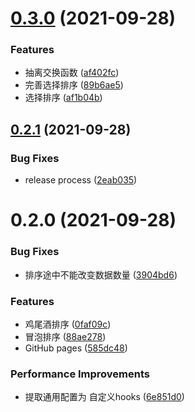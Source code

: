 # [0.3.0](https://github.com/Sneaken/sorting-algorithm-visualization/compare/v0.2.1...v0.3.0) (2021-09-28)


### Features

* 抽离交换函数 ([af402fc](https://github.com/Sneaken/sorting-algorithm-visualization/commit/af402fc433044cc17eb4bab346f358a8e7ffccf4))
* 完善选择排序 ([89b6ae5](https://github.com/Sneaken/sorting-algorithm-visualization/commit/89b6ae5be1f5140d2d94985432476c137f479816))
* 选择排序 ([af1b04b](https://github.com/Sneaken/sorting-algorithm-visualization/commit/af1b04bf6d7abd73a8e30da4df6f7d632fe66d4a))



## [0.2.1](https://github.com/Sneaken/sorting-algorithm-visualization/compare/v0.2.0...v0.2.1) (2021-09-28)


### Bug Fixes

* release process ([2eab035](https://github.com/Sneaken/sorting-algorithm-visualization/commit/2eab035736b1ae8de344848f8014f301762d8720))



# 0.2.0 (2021-09-28)


### Bug Fixes

* 排序途中不能改变数据数量 ([3904bd6](https://github.com/Sneaken/sorting-algorithm-visualization/commit/3904bd6bc19243f1794e1e9ee249847daae75d40))


### Features

* 鸡尾酒排序 ([0faf09c](https://github.com/Sneaken/sorting-algorithm-visualization/commit/0faf09c9da5af63ea7bf19f8770f3259916574e8))
* 冒泡排序 ([88ae278](https://github.com/Sneaken/sorting-algorithm-visualization/commit/88ae278f404459baa8d6faa6027365e3c4360895))
* GitHub pages ([585dc48](https://github.com/Sneaken/sorting-algorithm-visualization/commit/585dc482fbcc7b66aae54c318b068f063b3c12c2))


### Performance Improvements

* 提取通用配置为 自定义hooks ([6e851d0](https://github.com/Sneaken/sorting-algorithm-visualization/commit/6e851d0c12b04fa3df05b9021e29b2b1765a1bd0))



